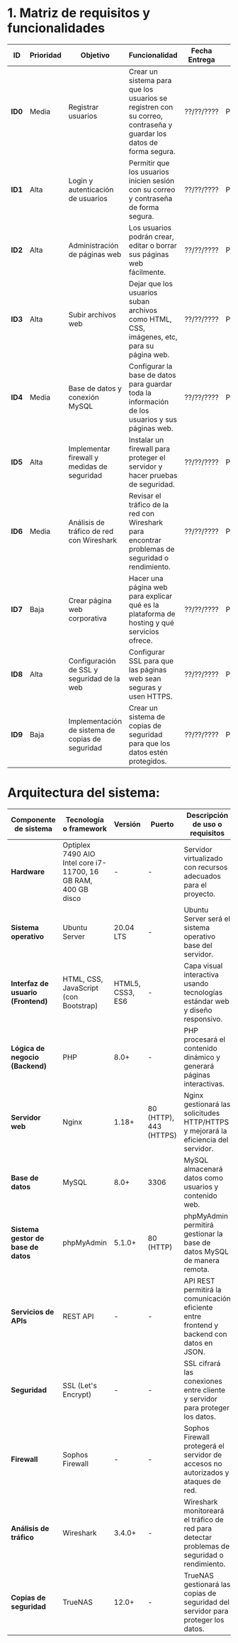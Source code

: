 # 1.	Matriz de requisitos y funcionalidades
   
| **ID**  | **Prioridad** | **Objetivo**                               | **Funcionalidad**                                                                                                  | **Fecha Entrega** | **Estado**  |
|---------|---------------|--------------------------------------------|---------------------------------------------------------------------------------------------------------------------|-------------------|-------------|
| **ID0** | Media         | Registrar usuarios                        | Crear un sistema para que los usuarios se registren con su correo, contraseña y guardar los datos de forma segura. | ??/??/????         | Pendiente   |
| **ID1** | Alta          | Login y autenticación de usuarios         | Permitir que los usuarios inicien sesión con su correo y contraseña de forma segura.                               | ??/??/????         | Pendiente   |
| **ID2** | Alta          | Administración de páginas web             | Los usuarios podrán crear, editar o borrar sus páginas web fácilmente.                                            | ??/??/????         | Pendiente   |
| **ID3** | Alta          | Subir archivos web                        | Dejar que los usuarios suban archivos como HTML, CSS, imágenes, etc, para su página web.                         | ??/??/????         | Pendiente   |
| **ID4** | Media         | Base de datos y conexión MySQL            | Configurar la base de datos para guardar toda la información de los usuarios y sus páginas web.                    | ??/??/????         | Pendiente   |
| **ID5** | Alta          | Implementar firewall y medidas de seguridad | Instalar un firewall para proteger el servidor y hacer pruebas de seguridad.                                        | ??/??/????         | Pendiente   |
| **ID6** | Media         | Análisis de tráfico de red con Wireshark  | Revisar el tráfico de la red con Wireshark para encontrar problemas de seguridad o rendimiento.                     | ??/??/????         | Pendiente   |
| **ID7** | Baja          | Crear página web corporativa              | Hacer una página web para explicar qué es la plataforma de hosting y qué servicios ofrece.                         | ??/??/????         | Pendiente   |
| **ID8** | Alta          | Configuración de SSL y seguridad de la web | Configurar SSL para que las páginas web sean seguras y usen HTTPS.                                                 | ??/??/????         | Pendiente   |
| **ID9** | Baja          | Implementación de sistema de copias de seguridad | Crear un sistema de copias de seguridad para que los datos estén protegidos.                                        | ??/??/????         | Pendiente   |


# Arquitectura del sistema:

| **Componente de sistema**     | **Tecnología o framework** | **Versión** | **Puerto** | **Descripción de uso o requisitos**                                                          | **Enlace a documentación**        |
|-------------------------------|----------------------------|-------------|------------|---------------------------------------------------------------------------------------------|-----------------------------------|
| **Hardware**                   | Optiplex 7490 AIO Intel core i7-11700, 16 GB RAM, 400 GB disco | -           | -          | Servidor virtualizado con recursos adecuados para el proyecto.                             | Enlace a documentación           |
| **Sistema operativo**          | Ubuntu Server              | 20.04 LTS   | -          | Ubuntu Server será el sistema operativo base del servidor.                                  | Documentación Ubuntu Server      |
| **Interfaz de usuario (Frontend)** | HTML, CSS, JavaScript (con Bootstrap) | HTML5, CSS3, ES6 | -          | Capa visual interactiva usando tecnologías estándar web y diseño responsivo.               | Documentación HTML, Bootstrap    |
| **Lógica de negocio (Backend)** | PHP                        | 8.0+        | -          | PHP procesará el contenido dinámico y generará páginas interactivas.                        | Documentación PHP                |
| **Servidor web**               | Nginx                      | 1.18+       | 80 (HTTP), 443 (HTTPS) | Nginx gestionará las solicitudes HTTP/HTTPS y mejorará la eficiencia del servidor.         | Documentación Nginx              |
| **Base de datos**              | MySQL                      | 8.0+        | 3306       | MySQL almacenará datos como usuarios y contenido web.                                        | Documentación MySQL              |
| **Sistema gestor de base de datos** | phpMyAdmin                | 5.1.0+      | 80 (HTTP)  | phpMyAdmin permitirá gestionar la base de datos MySQL de manera remota.                     | Documentación phpMyAdmin         |
| **Servicios de APIs**          | REST API                   | -           | -          | API REST permitirá la comunicación eficiente entre frontend y backend con datos en JSON.    | Documentación REST               |
| **Seguridad**                  | SSL (Let's Encrypt)        | -           | -          | SSL cifrará las conexiones entre cliente y servidor para proteger los datos.                | Documentación Let's Encrypt      |
| **Firewall**                   | Sophos Firewall            | -           | -          | Sophos Firewall protegerá el servidor de accesos no autorizados y ataques de red.           | Documentación Sophos             |
| **Análisis de tráfico**        | Wireshark                  | 3.4.0+      | -          | Wireshark monitoreará el tráfico de red para detectar problemas de seguridad o rendimiento.  | Documentación Wireshark          |
| **Copias de seguridad**        | TrueNAS                    | 12.0+       | -          | TrueNAS gestionará las copias de seguridad del servidor para proteger los datos.            | Documentación TrueNAS            |
